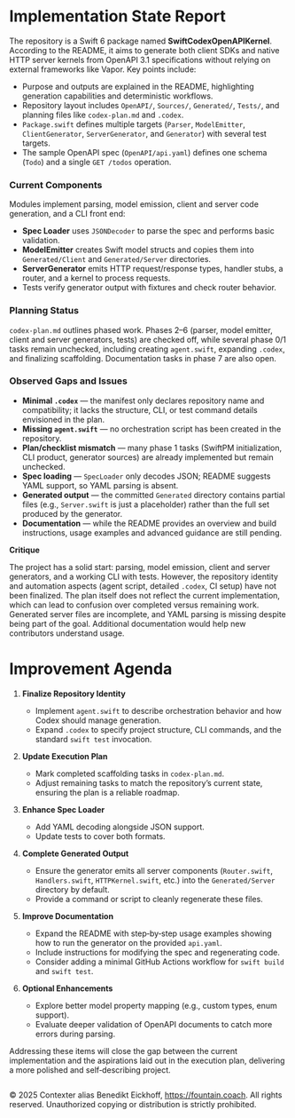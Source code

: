 # Implementation State Report

The repository is a Swift 6 package named **SwiftCodexOpenAPIKernel**. According to the README, it aims to generate both client SDKs and native HTTP server kernels from OpenAPI 3.1 specifications without relying on external frameworks like Vapor. Key points include:

- Purpose and outputs are explained in the README, highlighting generation capabilities and deterministic workflows.
- Repository layout includes `OpenAPI/`, `Sources/`, `Generated/`, `Tests/`, and planning files like `codex-plan.md` and `.codex`.
- `Package.swift` defines multiple targets (`Parser`, `ModelEmitter`, `ClientGenerator`, `ServerGenerator`, and `Generator`) with several test targets.
- The sample OpenAPI spec (`OpenAPI/api.yaml`) defines one schema (`Todo`) and a single `GET /todos` operation.

### Current Components
Modules implement parsing, model emission, client and server code generation, and a CLI front end:

- **Spec Loader** uses `JSONDecoder` to parse the spec and performs basic validation.
- **ModelEmitter** creates Swift model structs and copies them into `Generated/Client` and `Generated/Server` directories.
- **ServerGenerator** emits HTTP request/response types, handler stubs, a router, and a kernel to process requests.
- Tests verify generator output with fixtures and check router behavior.

### Planning Status
`codex-plan.md` outlines phased work. Phases 2–6 (parser, model emitter, client and server generators, tests) are checked off, while several phase 0/1 tasks remain unchecked, including creating `agent.swift`, expanding `.codex`, and finalizing scaffolding. Documentation tasks in phase 7 are also open.

### Observed Gaps and Issues
- **Minimal `.codex`** — the manifest only declares repository name and compatibility; it lacks the structure, CLI, or test command details envisioned in the plan.
- **Missing `agent.swift`** — no orchestration script has been created in the repository.
- **Plan/checklist mismatch** — many phase 1 tasks (SwiftPM initialization, CLI product, generator sources) are already implemented but remain unchecked.
- **Spec loading** — `SpecLoader` only decodes JSON; README suggests YAML support, so YAML parsing is absent.
- **Generated output** — the committed `Generated` directory contains partial files (e.g., `Server.swift` is just a placeholder) rather than the full set produced by the generator.
- **Documentation** — while the README provides an overview and build instructions, usage examples and advanced guidance are still pending.

**Critique**

The project has a solid start: parsing, model emission, client and server generators, and a working CLI with tests. However, the repository identity and automation aspects (agent script, detailed `.codex`, CI setup) have not been finalized. The plan itself does not reflect the current implementation, which can lead to confusion over completed versus remaining work. Generated server files are incomplete, and YAML parsing is missing despite being part of the goal. Additional documentation would help new contributors understand usage.

# Improvement Agenda

1. **Finalize Repository Identity**
   - Implement `agent.swift` to describe orchestration behavior and how Codex should manage generation.
   - Expand `.codex` to specify project structure, CLI commands, and the standard `swift test` invocation.

2. **Update Execution Plan**
   - Mark completed scaffolding tasks in `codex-plan.md`.
   - Adjust remaining tasks to match the repository’s current state, ensuring the plan is a reliable roadmap.

3. **Enhance Spec Loader**
   - Add YAML decoding alongside JSON support.
   - Update tests to cover both formats.

4. **Complete Generated Output**
   - Ensure the generator emits all server components (`Router.swift`, `Handlers.swift`, `HTTPKernel.swift`, etc.) into the `Generated/Server` directory by default.
   - Provide a command or script to cleanly regenerate these files.

5. **Improve Documentation**
   - Expand the README with step‑by‑step usage examples showing how to run the generator on the provided `api.yaml`.
   - Include instructions for modifying the spec and regenerating code.
   - Consider adding a minimal GitHub Actions workflow for `swift build` and `swift test`.

6. **Optional Enhancements**
   - Explore better model property mapping (e.g., custom types, enum support).
   - Evaluate deeper validation of OpenAPI documents to catch more errors during parsing.

Addressing these items will close the gap between the current implementation and the aspirations laid out in the execution plan, delivering a more polished and self‑describing project.

```
```
© 2025 Contexter alias Benedikt Eickhoff, https://fountain.coach. All rights reserved.
Unauthorized copying or distribution is strictly prohibited.
```
